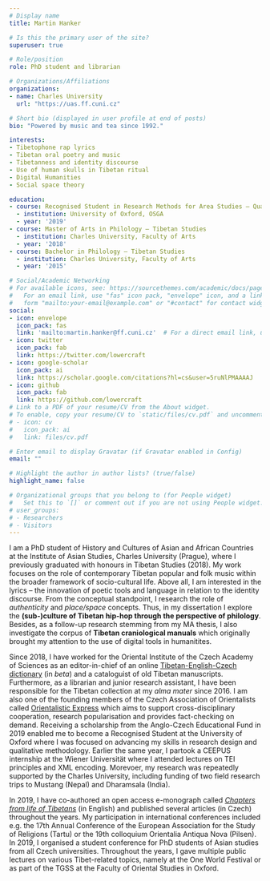 ```yaml
---
# Display name
title: Martin Hanker

# Is this the primary user of the site?
superuser: true

# Role/position
role: PhD student and librarian

# Organizations/Affiliations
organizations:
- name: Charles University
  url: "https://uas.ff.cuni.cz"

# Short bio (displayed in user profile at end of posts)
bio: "Powered by music and tea since 1992."

interests:
- Tibetophone rap lyrics
- Tibetan oral poetry and music
- Tibetanness and identity discourse
- Use of human skulls in Tibetan ritual
- Digital Humanities
- Social space theory

education:
- course: Recognised Student in Research Methods for Area Studies – Qualitative Methods
  - institution: University of Oxford, OSGA
  - year: '2019'
- course: Master of Arts in Philology – Tibetan Studies
  - institution: Charles University, Faculty of Arts
  - year: '2018'
- course: Bachelor in Philology – Tibetan Studies
  - institution: Charles University, Faculty of Arts
  - year: '2015'

# Social/Academic Networking
# For available icons, see: https://sourcethemes.com/academic/docs/page-builder/#icons
#   For an email link, use "fas" icon pack, "envelope" icon, and a link in the
#   form "mailto:your-email@example.com" or "#contact" for contact widget.
social:
- icon: envelope
  icon_pack: fas
  link: 'mailto:martin.hanker@ff.cuni.cz'  # For a direct email link, use "mailto:martin.hanker@ff.cuni.cz".
- icon: twitter
  icon_pack: fab
  link: https://twitter.com/lowercraft
- icon: google-scholar
  icon_pack: ai
  link: https://scholar.google.com/citations?hl=cs&user=5ruNlPMAAAAJ
- icon: github
  icon_pack: fab
  link: https://github.com/lowercraft
# Link to a PDF of your resume/CV from the About widget.
# To enable, copy your resume/CV to `static/files/cv.pdf` and uncomment the lines below.
# - icon: cv
#   icon_pack: ai
#   link: files/cv.pdf

# Enter email to display Gravatar (if Gravatar enabled in Config)
email: ""

# Highlight the author in author lists? (true/false)
highlight_name: false

# Organizational groups that you belong to (for People widget)
#   Set this to `[]` or comment out if you are not using People widget.
# user_groups:
# - Researchers
# - Visitors
---
```


I am a PhD student of History and Cultures of Asian and African Countries at the Institute of Asian Studies, Charles University (Prague), where I previously graduated with honours in Tibetan Studies (2018). My work focuses on the role of contemporary Tibetan popular and folk music within the broader framework of socio-cultural life. Above all, I am interested in the lyrics – the innovation of poetic tools and language in relation to the identity discourse. From the conceptual standpoint, I research the role of *authenticity* and *place/space* concepts. Thus, in my dissertation I explore the **(sub-)culture of Tibetan hip-hop through the perspective of philology**. Besides, as a follow-up research stemming from my MA thesis, I also investigate the corpus of **Tibetan craniological manuals** which originally brought my attention to the use of digital tools in humanitites.

Since 2018, I have worked for the Oriental Institute of the Czech Academy of Sciences as an editor-in-chief of an online [Tibetan-English-Czech dictionary](https://linguatools.info/tibendicts/) (in *beta*) and a cataloguist of old Tibetan manuscripts. Furthermore, as a librarian and junior research assistant, I have been responsible for the Tibetan collection at my *alma mater* since 2016. I am also one of the founding members of the Czech Association of Orientalists called [Orientalistic Express](http://orientalistickyexpres.cz) which aims to support cross-disciplinary cooperation, research popularisation and provides fact-checking on demand. Receiving a scholarship from the Anglo-Czech Educational Fund in 2019 enabled me to become a Recognised Student at the University of Oxford where I was focused on advancing my skills in research design and qualitative methodology. Earlier the same year, I partook a CEEPUS internship at the Wiener Universität where I attended lectures on TEI principles and XML encoding. Morevoer, my research was repeatedly supported by the Charles University, including funding of two field research trips to Mustang (Nepal) and Dharamsala (India).

In 2019, I have co-authored an open access e-monograph called *[Chapters from life of Tibetans](https://karolinum.cz/knihy/jandacek-chapters-from-life-of-tibetans-22475)* (in English) and published several articles (in Czech) throughout the years. My participation in international conferences included e.g. the 17th Annual Conference of the European Association for the Study of Religions (Tartu) or the 19th colloquium Orientalia Antiqua Nova (Pilsen). In 2019, I organised a student conference for PhD students of Asian studies from all Czech universities. Throughout the years, I gave multiple public lectures on various Tibet-related topics, namely at the One World Festival or as part of the TGSS at the Faculty of Oriental Studies in Oxford.
